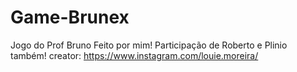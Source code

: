 # Game-Brunex
Jogo do Prof Bruno Feito por mim! Participação de Roberto e Plinio também! 
creator: https://www.instagram.com/louie.moreira/ 
